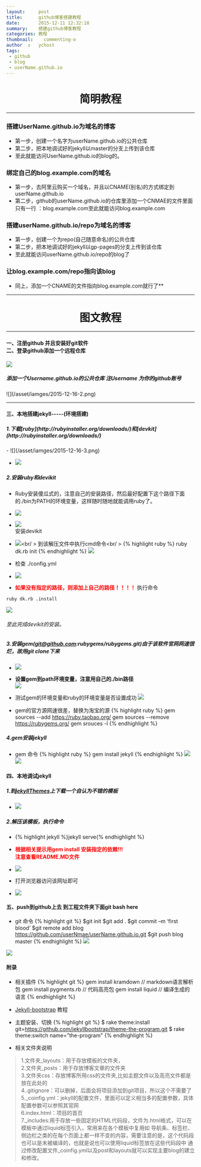 ```yaml
---
layout:     post
title:      github博客搭建教程
date:       2015-12-11 12:32:18
summary:    搭建github博客教程
categories: 教程
thumbnail:    commenting-o
author  :   ychost
tags:
 - github
 - blog
 - userName.github.io
---
```

<center><h1>简明教程</h1></center>

---
### 搭建UserName.github.io为域名的博客
- 第一步，创建一个名字为userName.github.io的公共仓库
- 第二步，把本地调试好的jekyll以master的分支上传到该仓库
- 至此就能访问UserName.github.io的blog的。

### 绑定自己的blog.example.com的域名
- 第一步，去阿里云购买一个域名，并且以CNAME(别名)的方式绑定到userName.github.io
- 第二步，github的userName.github.io的仓库里添加一个CNMAE的文件里面只有一行
：blog.example.com至此就能访问blog.example.com

### 搭建userName.github.io/repo为域名的博客
- 第一步，创建一个为repo(自己随意命名)的公共仓库
- 第二步，把本地调试好的jekyll以gp-pages的分支上传到该仓库
- 至此就能访问userName.github.io/repo的blog了

### 让blog.example.com/repo指向该blog
- 同上，添加一个CNAME的文件指向blog.example.com就行了**

---
<center><h1>图文教程</h1></center>

---
**<h4>一、注册github 并且安装好git软件<br />
二、登录github添加一个远程仓库</h4>**
![](/asset/iamges/2015-12-16-1.png)
 <h5>添加一个Username.github.io的公共仓库 注Username 为你的github账号</h5>
 ![](/asset/iamges/2015-12-16-2.png)

---
**<h4>三、本地搭建jekyll-----(环境搭建)<br />**
<h5>1.下载[ruby](http://rubyinstaller.org/downloads/)和[devkit](http://rubyinstaller.org/downloads/)</h5>
-
 ![](/asset/iamges/2015-12-16-3.png)

- ![](/asset/iamges/2015-12-16-4.png)

#####  2.安装ruby和devikit
- Ruby安装傻瓜式的，注意自己的安装路径，然后最好配置下这个路径下面的./bin为PATH的环境变量，这样随时随地就能调用ruby了。

- ![](/asset/iamges/2015-12-16-5.png)


- ![](/asset/iamges/2015-12-16-6.png)<br>
 安装devikit

- ![](/asset/iamges/2015-12-16-7.png)<br/ >
 到该解压文件中执行cmd命令<br/ >
{% highlight ruby %}
  ruby dk.rb init
{% endhighlight %}
![](/asset/iamges/2015-12-16-8.png)
- 检查 ./config.yml

- ![](/asset/iamges/2015-12-16-9.png)

- <span style="color:red;font-weight:bold">如果没有指定的路径，则添加上自己的路径！！！！</span>
执行命令
```
ruby dk.rb .install
```
![](/asset/iamges/2015-12-16-10.png)

###### 至此完成devikit的安装。

##### 3.安装gem(git@github.com:rubygems/rubygems.git)由于该软件官网网速很烂，故用git clone下来
- ![](/asset/iamges/2015-12-16-11.png)
- <span style="font-weight:bold">设置gem到path环境变量，注意用自己的./bin路径</span><br />
![](/asset/iamges/2015-12-16-12.png)<br />

- 测试gem的环境变量和ruby的环境变量是否设置成功
![](/asset/iamges/2015-12-16-13.png)

- gem的官方源网速很差，替换为淘宝的源
{% highlight ruby %}
    gem sources --add https://ruby.taobao.org/
  gem sources --remove https://rubygems.org/
  gem srouces -l
{% endhighlight %}

##### 4.gem安装jekyll
- gem  命令
{% highlight ruby %}
  gem install jekyll
{% endhighlight %}
![](/asset/iamges/2015-12-16-14.png)
![](/asset/iamges/2015-12-16-15.png)

#### 四、本地调试jekyll
##### 1.到[jekyllThemes](http://jekyllthemes.org/)上下载一个自认为不错的模板

- ![](/asset/iamges/2015-12-16-16.png)

##### 2.解压该模板，执行命令
- {% highlight jekyll %}jekyll serve{% endhighlight %}<br/>
- <span style="color:red;font-weight:bold">根据相关提示用gem install 安装指定的依赖!!!<br />注意查看README.MD文件</span>

- ![](/asset/iamges/2015-12-16-17.png)

- 打开浏览器访问该网址即可

- ![](/asset/iamges/2015-12-16-18.png)

#### 五、push到github上去 到工程文件夹下面git bash here
- git 命令
{% highlight git %}
  $git init
$git add .
$git commit –m ‘first blood’
$git remote add blog https://github.com/userNmae/userName.github.io.git
$git push blog master
{% endhighlight %}
 ![](/asset/iamges/2015-12-16-19.png)

 ![](/asset/iamges/2015-12-16-20.png)

#### 附录
- 相关插件
{% highlight git %}
gem install kramdown // markdown语言解析包
gem install pygments.rb // 代码高亮包
gem install liquid // 编译生成的语言
{% endhighlight %}
- [Jekyll-bootstrap](http://jekyllbootstrap.com/usage/jekyll-quick-start.html) 教程

- 主题安装、切换
{% highlight git %}
$ rake theme:install
 git=https://github.com/jekyllbootstrap/theme-the-program.git
$ rake theme:switch name="the-program"
{% endhighlight %}

- 相关文件夹说明
>1.文件夹_layouts：用于存放模板的文件夹，<br/>
2.文件夹_posts：用于存放博客文章的文件夹<br/>
3.文件夹css：存放博客所用css的文件夹,比如主题文件以及高亮文件都是放在此处的<br/>
4..gitignore：可以删掉，后面会将项目添加到git项目，所以这个不需要了<br/>
5._coinfig.yml：jekyll的配置文件，里面可以定义相当多的配置参数，具体配置参数可以参照其官网<br/>
6.index.html：项目的首页<br/>
7._includes:用于存放一些固定的HTML代码段，文件为.html格式，可以在模板中通过liquid标签引入，常用来在各个模板中复用如 导航条、标签栏、侧边栏之类的在每个页面上都一样不变的内容，需要注意的是，这个代码段也可以是未被编译的，也就是说也可以使用liquid标签放在这些代码段中
通过修改配置文件_coinfig.yml以及post和layouts就可以实现主要blog的建立和修改。
